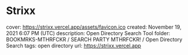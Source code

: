 # Strixx

cover: https://strixx.vercel.app/assets/favicon.ico
created: November 19, 2021 6:07 PM (UTC)
description: Open Directory Search Tool
folder: BOOKMRKS-MTHRFCKR / SEARCH PARTY MTHRFCKR! / Open Directory Search
tags: open directory
url: https://strixx.vercel.app